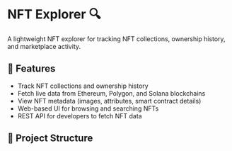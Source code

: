 # NFT Explorer 🔍  
A lightweight NFT explorer for tracking NFT collections, ownership history, and marketplace activity.  

## 📌 Features  
- Track NFT collections and ownership history  
- Fetch live data from Ethereum, Polygon, and Solana blockchains  
- View NFT metadata (images, attributes, smart contract details)  
- Web-based UI for browsing and searching NFTs  
- REST API for developers to fetch NFT data  

## 🔗 Project Structure  
